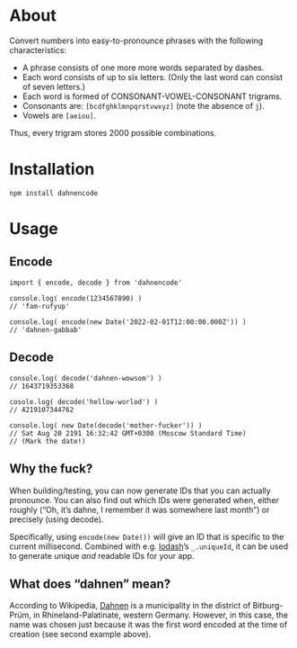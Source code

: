 # About

Convert numbers into easy-to-pronounce phrases with the following characteristics:
* A phrase consists of one more more words separated by dashes.
* Each word consists of up to six letters. (Only the last word can consist of seven letters.)
* Each word is formed of CONSONANT-VOWEL-CONSONANT trigrams.
* Consonants are: `[bcdfghklmnpqrstvwxyz]` (note the absence of `j`).
* Vowels are `[aeiou]`.

Thus, every trigram stores 2000 possible combinations.

# Installation

```
npm install dahnencode
```

# Usage

## Encode

```
import { encode, decode } from 'dahnencode'

console.log( encode(1234567890) )
// 'fam-rufyup'

console.log( encode(new Date('2022-02-01T12:00:00.000Z')) )
// 'dahnen-gabbab'
```

## Decode

```
console.log( decode('dahnen-wowsom') )
// 1643719353368

cosole.log( decode('hellow-worlod') )
// 4219107344762

console.log( new Date(decode('mother-fucker')) )
// Sat Aug 20 2191 16:32:42 GMT+0300 (Moscow Standard Time)
// (Mark the date!)
```

## Why the fuck?

When building/testing, you can now generate IDs that you can actually pronounce. You can also find out which IDs were generated when, either roughly (“Oh, it’s dahne, I remember it was somewhere last month”) or precisely (using decode).

Specifically, using `encode(new Date())` will give an ID that is specific to the current millisecond. Combined with e.g. [lodash](https://github.com/lodash/lodash)’s `_.uniqueId`, it can be used to generate unique *and* readable IDs for your app.

## What does “dahnen” mean?

According to Wikipedia, [Dahnen](https://en.wikipedia.org/wiki/Dahnen) is a municipality in the district of Bitburg-Prüm, in Rhineland-Palatinate, western Germany. However, in this case, the name was chosen just because it was the first word encoded at the time of creation (see second example above).
